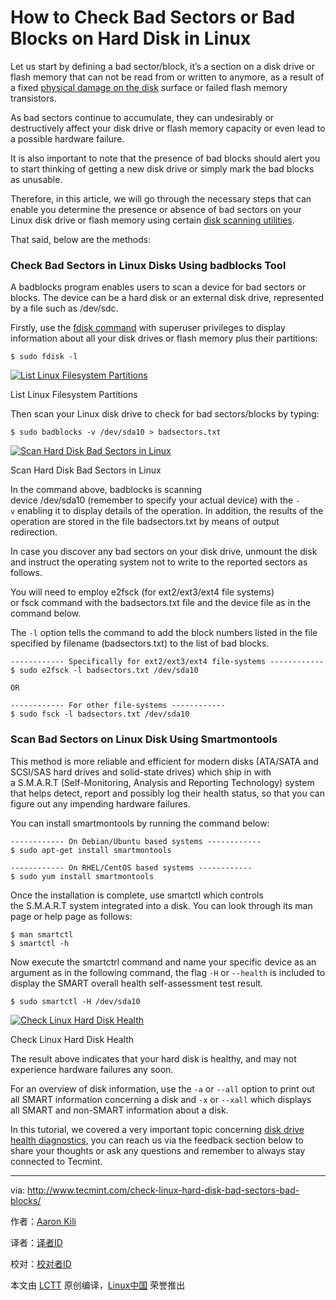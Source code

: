 How to Check Bad Sectors or Bad Blocks on Hard Disk in Linux
===

Let us start by defining a bad sector/block, it’s a section on a disk drive or flash memory that can not be read from or written to anymore, as a result of a fixed [physical damage on the disk][7] surface or failed flash memory transistors.

As bad sectors continue to accumulate, they can undesirably or destructively affect your disk drive or flash memory capacity or even lead to a possible hardware failure.

It is also important to note that the presence of bad blocks should alert you to start thinking of getting a new disk drive or simply mark the bad blocks as unusable.

Therefore, in this article, we will go through the necessary steps that can enable you determine the presence or absence of bad sectors on your Linux disk drive or flash memory using certain [disk scanning utilities][6].

That said, below are the methods:

### Check Bad Sectors in Linux Disks Using badblocks Tool

A badblocks program enables users to scan a device for bad sectors or blocks. The device can be a hard disk or an external disk drive, represented by a file such as /dev/sdc.

Firstly, use the [fdisk command][5] with superuser privileges to display information about all your disk drives or flash memory plus their partitions:

```
$ sudo fdisk -l

```

[![List Linux Filesystem Partitions](http://www.tecmint.com/wp-content/uploads/2016/10/List-Linux-Filesystem-Partitions.png)][4]

List Linux Filesystem Partitions

Then scan your Linux disk drive to check for bad sectors/blocks by typing:

```
$ sudo badblocks -v /dev/sda10 > badsectors.txt

```

[![Scan Hard Disk Bad Sectors in Linux](http://www.tecmint.com/wp-content/uploads/2016/10/Scan-Hard-Disk-Bad-Sectors-in-Linux.png)][3]

Scan Hard Disk Bad Sectors in Linux

In the command above, badblocks is scanning device /dev/sda10 (remember to specify your actual device) with the `-v` enabling it to display details of the operation. In addition, the results of the operation are stored in the file badsectors.txt by means of output redirection.

In case you discover any bad sectors on your disk drive, unmount the disk and instruct the operating system not to write to the reported sectors as follows.

You will need to employ e2fsck (for ext2/ext3/ext4 file systems) or fsck command with the badsectors.txt file and the device file as in the command below.

The `-l` option tells the command to add the block numbers listed in the file specified by filename (badsectors.txt) to the list of bad blocks.

```
------------ Specifically for ext2/ext3/ext4 file-systems ------------ 
$ sudo e2fsck -l badsectors.txt /dev/sda10

OR

------------ For other file-systems ------------ 
$ sudo fsck -l badsectors.txt /dev/sda10

```

### Scan Bad Sectors on Linux Disk Using Smartmontools

This method is more reliable and efficient for modern disks (ATA/SATA and SCSI/SAS hard drives and solid-state drives) which ship in with a S.M.A.R.T (Self-Monitoring, Analysis and Reporting Technology) system that helps detect, report and possibly log their health status, so that you can figure out any impending hardware failures.

You can install smartmontools by running the command below:

```
------------ On Debian/Ubuntu based systems ------------ 
$ sudo apt-get install smartmontools

------------ On RHEL/CentOS based systems ------------ 
$ sudo yum install smartmontools

```

Once the installation is complete, use smartctl which controls the S.M.A.R.T system integrated into a disk. You can look through its man page or help page as follows:

```
$ man smartctl
$ smartctl -h

```

Now execute the smartctrl command and name your specific device as an argument as in the following command, the flag `-H` or `--health` is included to display the SMART overall health self-assessment test result.

```
$ sudo smartctl -H /dev/sda10

```

[![Check Linux Hard Disk Health](http://www.tecmint.com/wp-content/uploads/2016/10/Check-Linux-Hard-Disk-Health.png)][2]

Check Linux Hard Disk Health

The result above indicates that your hard disk is healthy, and may not experience hardware failures any soon.

For an overview of disk information, use the `-a` or `--all` option to print out all SMART information concerning a disk and `-x` or `--xall` which displays all SMART and non-SMART information about a disk.

In this tutorial, we covered a very important topic concerning [disk drive health diagnostics][1], you can reach us via the feedback section below to share your thoughts or ask any questions and remember to always stay connected to Tecmint.

--------------------------------------------------------------------------------

via: http://www.tecmint.com/check-linux-hard-disk-bad-sectors-bad-blocks/


作者：[Aaron Kili][a]

译者：[译者ID](https://github.com/译者ID)

校对：[校对者ID](https://github.com/校对者ID)

本文由 [LCTT](https://github.com/LCTT/TranslateProject) 原创编译，[Linux中国](https://linux.cn/) 荣誉推出

[a]: http://www.tecmint.com/author/aaronkili/
[1]:http://www.tecmint.com/defragment-linux-system-partitions-and-directories/
[2]:http://www.tecmint.com/wp-content/uploads/2016/10/Check-Linux-Hard-Disk-Health.png
[3]:http://www.tecmint.com/wp-content/uploads/2016/10/Scan-Hard-Disk-Bad-Sectors-in-Linux.png
[4]:http://www.tecmint.com/wp-content/uploads/2016/10/List-Linux-Filesystem-Partitions.png
[5]:http://www.tecmint.com/fdisk-commands-to-manage-linux-disk-partitions/
[6]:http://www.tecmint.com/ncdu-a-ncurses-based-disk-usage-analyzer-and-tracker/
[7]:http://www.tecmint.com/defragment-linux-system-partitions-and-directories/
